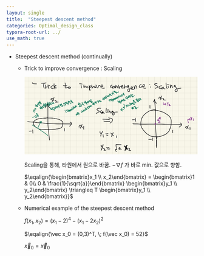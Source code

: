 ```yaml
---
layout: single
title:  "Steepest descent method"
categories: Optimal_design_class
typora-root-url: ../
use_math: true
---
```


- Steepest descent method (continually)

  - Trick to improve convergence : Scaling

    <img src="/images/2023-11-08-steep descent method/image-20231120231130072.png" alt="image-20231120231130072" style="zoom: 50%;" />
    
    Scaling을 통해, 타원에서 원으로 바꿈. $-\nabla f$ 가 바로 min. 값으로 향함.
    
    $\eqalign{\begin{bmatrix}x_1 \\ x_2\end{bmatrix} = \begin{bmatrix}1 & 0\\ 0 & \frac{1}{\sqrt{a}}\end{bmatrix} \begin{bmatrix}y_1 \\ y_2\end{bmatrix} \triangleq T \begin{bmatrix}y_1 \\ y_2\end{bmatrix}}$
    
  - Numerical example of the steepest descent method
  
    $f(x_1, x_2) = (x_1 - 2)^4 - (x_1 - 2x_2)^2$
  
    $\eqalign{\vec x_0 = (0,3)^T, \; f(\vec x_0) = 52}$
  
    $\vec x_0 = \vec{x}_0$